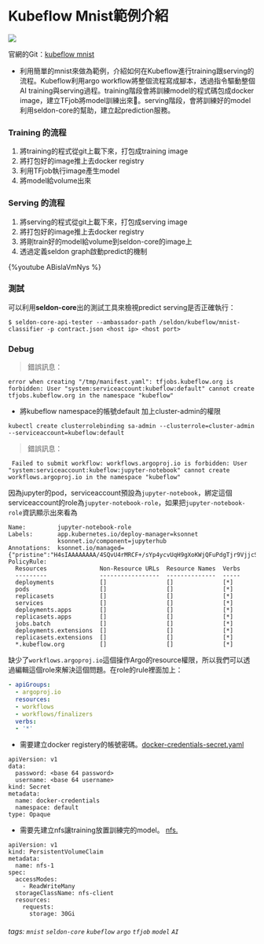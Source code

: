 # Kubeflow Mnist範例介紹

![](https://cdn-images-1.medium.com/max/1000/1*akWVsdGH6XW9SgDIiePq4Q.png)

官網的Git：[kubeflow mnist](https://github.com/kubeflow/example-seldon)
- 利用簡單的mnist來做為範例，介紹如何在Kubeflow進行training跟serving的流程。Kubeflow利用argo workflow將整個流程寫成腳本，透過指令驅動整個AI training與serving過程。training階段會將訓練model的程式碼包成docker image，建立TFjob將model訓練出來。serving階段，會將訓練好的model利用seldon-core的幫助，建立起prediction服務。

### Training 的流程
1. 將training的程式從git上載下來，打包成training image
2. 將打包好的image推上去docker registry
3. 利用TFjob執行image產生model
4. 將model給volume出來

### Serving 的流程
1. 將serving的程式從git上載下來，打包成serving image
2. 將打包好的image推上去docker registry
3. 將剛train好的model給volume到seldon-core的image上
4. 透過定義seldon graph啟動predict的機制

{%youtube ABislaVmNys %}

### 測試
可以利用**seldon-core**出的測試工具來檢視predict serving是否正確執行：
``` shell
$ seldon-core-api-tester --ambassador-path /seldon/kubeflow/mnist-classifier -p contract.json <host ip> <host port>
```

### Debug
> 錯誤訊息：
```
error when creating "/tmp/manifest.yaml": tfjobs.kubeflow.org is forbidden: User "system:serviceaccount:kubeflow:default" cannot create tfjobs.kubeflow.org in the namespace "kubeflow"
```
- 將kubeflow namespace的帳號default 加上cluster-admin的權限
```
kubectl create clusterrolebinding sa-admin --clusterrole=cluster-admin --serviceaccount=kubeflow:default
```

> 錯誤訊息：
```
 Failed to submit workflow: workflows.argoproj.io is forbidden: User "system:serviceaccount:kubeflow:jupyter-notebook" cannot create workflows.argoproj.io in the namespace "kubeflow"
```
因為jupyter的pod，serviceaccount預設為`jupyter-notebook`，綁定這個serviceaccount的role為`jupyter-notebook-role`，如果把`jupyter-notebook-role`資訊顯示出來看為
```
Name:         jupyter-notebook-role
Labels:       app.kubernetes.io/deploy-manager=ksonnet
              ksonnet.io/component=jupyterhub
Annotations:  ksonnet.io/managed={"pristine":"H4sIAAAAAAAA/4SQvU4rMRCF+/sYp4ycvUqH9gXoKWjQFuPdgTjr9VjjcSBEeXfkRQiJLdLZc873+ecKyuGZtQRJ6KGexo6qHUXDJ1mQ1M0PpQvy/3zwbHSAwxzShB5PEhkOCxtNZIT+ikieY2mruUhKbA0cZcmSOBl6nGq+...
PolicyRule:
  Resources               Non-Resource URLs  Resource Names  Verbs
  ---------               -----------------  --------------  -----
  deployments             []                 []              [*]
  pods                    []                 []              [*]
  replicasets             []                 []              [*]
  services                []                 []              [*]
  deployments.apps        []                 []              [*]
  replicasets.apps        []                 []              [*]
  jobs.batch              []                 []              [*]
  deployments.extensions  []                 []              [*]
  replicasets.extensions  []                 []              [*]
  *.kubeflow.org          []                 []              [*]
```
缺少了`workflows.argoproj.io`這個操作Argo的resource權限，所以我們可以透過編輯這個role來解決這個問題。在role的rule裡面加上：
```yaml
- apiGroups:
  - argoproj.io
  resources:
  - workflows
  - workflows/finalizers
  verbs:
  - '*'
```


- 需要建立docker registery的帳號密碼。[docker-credentials-secret.yaml](https://github.com/kubeflow/example-seldon/blob/master/k8s_setup/docker-credentials-secret.yaml.tpl)
```
apiVersion: v1
data:
  password: <base 64 password>
  username: <base 64 username>
kind: Secret
metadata:
  name: docker-credentials
  namespace: default
type: Opaque
```
- 需要先建立nfs讓training放置訓練完的model。 [nfs.](https://github.com/kubeflow/example-seldon/blob/master/nfs.md)
```
apiVersion: v1
kind: PersistentVolumeClaim
metadata:
  name: nfs-1
spec:
  accessModes:
    - ReadWriteMany
  storageClassName: nfs-client
  resources:
    requests:
      storage: 30Gi
```
###### tags: `mnist` `seldon-core` `kubeflow` `argo` `tfjob` `model` `AI`